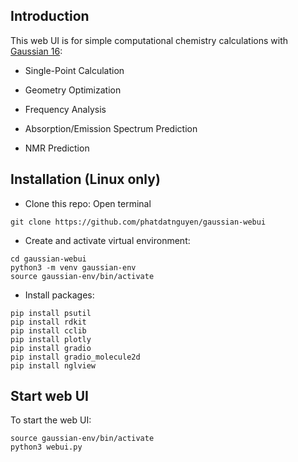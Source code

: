 ## Introduction
This web UI is for simple computational chemistry calculations with [Gaussian 16](https://gaussian.com/):

* Single-Point Calculation

* Geometry Optimization

* Frequency Analysis

* Absorption/Emission Spectrum Prediction

* NMR Prediction


## Installation  (Linux only)
- Clone this repo: Open terminal

```
git clone https://github.com/phatdatnguyen/gaussian-webui
```

- Create and activate virtual environment:

```
cd gaussian-webui
python3 -m venv gaussian-env
source gaussian-env/bin/activate
```

- Install packages:

```
pip install psutil
pip install rdkit
pip install cclib
pip install plotly
pip install gradio
pip install gradio_molecule2d
pip install nglview
```

## Start web UI
To start the web UI:

```
source gaussian-env/bin/activate
python3 webui.py
```